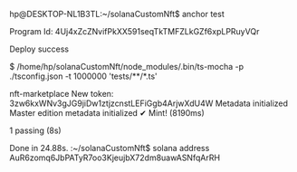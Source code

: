 hp@DESKTOP-NL1B3TL:~/solanaCustomNft$ anchor test

Program Id: 4Uj4xZcZNvifPkXX591seqTkTMFZLkGZf6xpLPRuyVQr

Deploy success

$ /home/hp/solanaCustomNft/node_modules/.bin/ts-mocha -p ./tsconfig.json -t 1000000 'tests/**/*.ts'


nft-marketplace
New token: 3zw6kxWNv3gJG9jiDw1ztjzcnstLEFiGgb4ArjwXdU4W
Metadata initialized
Master edition metadata initialized
    ✔ Mint! (8190ms)


  1 passing (8s)

Done in 24.88s.
:~/solanaCustomNft$ solana address
AuR6zomq6JbPATyR7oo3KjeujbX72dm8uawASNfqArRH